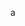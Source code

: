 a
<script src="https://cdn.jsdelivr.net/npm/live2d-widget@3.x/lib/L2Dwidget.min.js"></script><script>L2Dwidget.init({"pluginRootPath":"live2dw/","pluginJsPath":"lib/","pluginModelPath":"assets/","tagMode":false,"debug":false,"model":{"jsonPath":"https://cdn.jsdelivr.net/gh/gddhy/gddhy.github.io/live2dw/22/model.json"},"display":{"position":"right","width":210,"height":260},"mobile":{"show":true},"log":false});</script><script>
            window.imageLazyLoadSetting = {
                isSPA: false,
                processImages: null,
            };
        </script><script>window.addEventListener("load",function(){var t=/\.(gif|jpg|jpeg|tiff|png)$/i,r=/^data:image\/[a-z]+;base64,/;Array.prototype.slice.call(document.querySelectorAll("img[data-original]")).forEach(function(a){var e=a.parentNode;"A"===e.tagName&&(e.href.match(t)||e.href.match(r))&&(e.href=a.dataset.original)})});</script><script>!function(n){n.imageLazyLoadSetting.processImages=i;var e=n.imageLazyLoadSetting.isSPA,r=Array.prototype.slice.call(document.querySelectorAll("img[data-original]"));function i(){e&&(r=Array.prototype.slice.call(document.querySelectorAll("img[data-original]")));for(var t,a=0;a<r.length;a++)0<=(t=(t=r[a]).getBoundingClientRect()).bottom&&0<=t.left&&t.top<=(n.innerHeight||document.documentElement.clientHeight)&&function(){var t,e,n,i,o=r[a];t=o,e=function(){r=r.filter(function(t){return o!==t})},n=new Image,i=t.getAttribute("data-original"),n.onload=function(){t.src=i,e&&e()},n.src=i}()}i(),n.addEventListener("scroll",function(){var t,e;t=i,e=n,clearTimeout(t.tId),t.tId=setTimeout(function(){t.call(e)},500)})}(this);</script><script>(function (w, d, s, id) {
            if (typeof (w.webpushr) !== 'undefined') return; w.webpushr = w.webpushr || function () { (w.webpushr.q = w.webpushr.q || []).push(arguments) }; var js, fjs = d.getElementsByTagName(s)[0]; js = d.createElement(s); js.id = id; js.async = 1; js.src = "https://cdn.webpushr.com/app.min.js";fjs.parentNode.appendChild(js);}(window, document, 'script', 'webpushr-jssdk'));webpushr('setup', { 'key': 'BPsVBuMomA6tCiE0Mvggjijaeq_rxEEl2LfoyzQViBgU71Lcx9yop5bFI07rA_TPr-X8PsCcKjDs5Ovl9nf1MtM' });</script>
